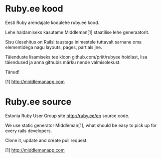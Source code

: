 Ruby.ee kood
============

Eesti Ruby arendajate kodulehe ruby.ee kood. 

Lehe haldamiseks kasutame Middleman[1] staatilise lehe generaatorit.

Sisu ülesehitus on Railsi taustaga inimestele tuttavalt
sarnane oma elementidega nagu layouts, pages, partials jne.

Täienduste lisamiseks tee kloon github.com/priit/rubyee hoidlast, 
lisa täiendused ja anna githubis märku nende valmisolekust.

Tänud!

[1] http://middlemanapp.com


Ruby.ee source
==============

Estonia Ruby User Group site http://ruby.ee/en source code.

We use static generator Middleman[1], what should be 
easy to pick up for every rails developers.

Clone it, update and create pull request.

[1] http://middlemanapp.com

